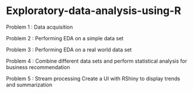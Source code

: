 # Exploratory-data-analysis-using-R


Problem 1 : Data acquisition 

Problem 2 : Performing EDA on a simple data set

Problem 3 : Performing EDA on a real world data set

Problem 4 : Combine different data sets and perform statistical analysis for business recommendation

Problem 5 : Stream processing 
            Create a UI with RShiny to display trends and summarization
